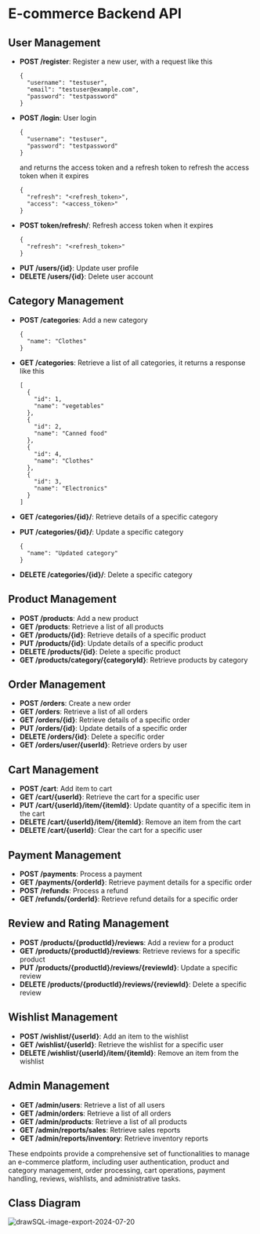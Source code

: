 # E-commerce Backend API

## User Management
- **POST /register**: Register a new user, with a request like this
    ````
    {
      "username": "testuser",
      "email": "testuser@example.com",
      "password": "testpassword"
    }
    ````
- **POST /login**: User login
    ````
    {
      "username": "testuser",
      "password": "testpassword"
    }
    ````
  and returns the access token and a refresh token to refresh the access token when it expires
    ````
    {
      "refresh": "<refresh_token>",
      "access": "<access_token>"
    }
  ````
- **POST token/refresh/**: Refresh access token when it expires
    ````
    {
      "refresh": "<refresh_token>"
    }
    ````
- **PUT /users/{id}**: Update user profile
- **DELETE /users/{id}**: Delete user account

## Category Management
- **POST /categories**: Add a new category
    ````
    {
      "name": "Clothes"
    }
    ````
- **GET /categories**: Retrieve a list of all categories, it returns a response like this
    ````
    [
      {
        "id": 1,
        "name": "vegetables"
      },
      {
        "id": 2,
        "name": "Canned food"
      },
      {
        "id": 4,
        "name": "Clothes"
      },
      {
        "id": 3,
        "name": "Electronics"
      }
  ]
    ````
- **GET /categories/{id}/**: Retrieve details of a specific category

- **PUT /categories/{id}/**: Update a specific category
    ````
    {
      "name": "Updated category"
    }
    ````
- **DELETE /categories/{id}/**: Delete a specific category

## Product Management
- **POST /products**: Add a new product
- **GET /products**: Retrieve a list of all products
- **GET /products/{id}**: Retrieve details of a specific product
- **PUT /products/{id}**: Update details of a specific product
- **DELETE /products/{id}**: Delete a specific product
- **GET /products/category/{categoryId}**: Retrieve products by category

## Order Management
- **POST /orders**: Create a new order
- **GET /orders**: Retrieve a list of all orders
- **GET /orders/{id}**: Retrieve details of a specific order
- **PUT /orders/{id}**: Update details of a specific order
- **DELETE /orders/{id}**: Delete a specific order
- **GET /orders/user/{userId}**: Retrieve orders by user

## Cart Management
- **POST /cart**: Add item to cart
- **GET /cart/{userId}**: Retrieve the cart for a specific user
- **PUT /cart/{userId}/item/{itemId}**: Update quantity of a specific item in the cart
- **DELETE /cart/{userId}/item/{itemId}**: Remove an item from the cart
- **DELETE /cart/{userId}**: Clear the cart for a specific user

## Payment Management
- **POST /payments**: Process a payment
- **GET /payments/{orderId}**: Retrieve payment details for a specific order
- **POST /refunds**: Process a refund
- **GET /refunds/{orderId}**: Retrieve refund details for a specific order

## Review and Rating Management
- **POST /products/{productId}/reviews**: Add a review for a product
- **GET /products/{productId}/reviews**: Retrieve reviews for a specific product
- **PUT /products/{productId}/reviews/{reviewId}**: Update a specific review
- **DELETE /products/{productId}/reviews/{reviewId}**: Delete a specific review

## Wishlist Management
- **POST /wishlist/{userId}**: Add an item to the wishlist
- **GET /wishlist/{userId}**: Retrieve the wishlist for a specific user
- **DELETE /wishlist/{userId}/item/{itemId}**: Remove an item from the wishlist

## Admin Management
- **GET /admin/users**: Retrieve a list of all users
- **GET /admin/orders**: Retrieve a list of all orders
- **GET /admin/products**: Retrieve a list of all products
- **GET /admin/reports/sales**: Retrieve sales reports
- **GET /admin/reports/inventory**: Retrieve inventory reports

These endpoints provide a comprehensive set of functionalities to manage an e-commerce platform, including user authentication, product and category management, order processing, cart operations, payment handling, reviews, wishlists, and administrative tasks.

## Class Diagram
![drawSQL-image-export-2024-07-20](https://github.com/user-attachments/assets/2099a1e4-2d2b-4c04-9a48-9173984e34be)
